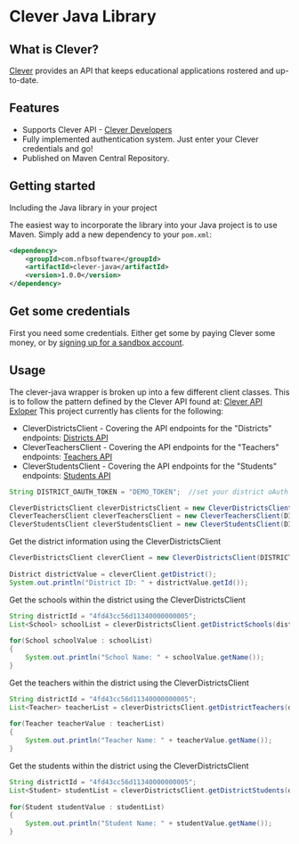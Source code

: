 # Clever Java Library

## What is Clever?

[Clever](https://clever.com/) provides an API that keeps educational applications rostered and up-to-date.

Features
--------

  * Supports Clever API - [Clever Developers](https://dev.clever.com)
  * Fully implemented authentication system.  Just enter your Clever credentials and go!
  * Published on Maven Central Repository.

Getting started
---------------
Including the Java library in your project

The easiest way to incorporate the library into your Java project is to use Maven. Simply add a new dependency to your `pom.xml`:

```xml
<dependency>
    <groupId>com.nfbsoftware</groupId>
	<artifactId>clever-java</artifactId>
	<version>1.0.0</version>
</dependency>
```

Get some credentials
-----

First you need some credentials.  Either get some by paying Clever some money, or by [signing up for a sandbox account](https://clever.com/app-signup).

Usage
-----
The clever-java wrapper is broken up into a few different client classes.  This is to follow the pattern defined by the Clever API found at: [Clever API Exloper](https://clever.com/developers/docs/explorer#api_data)  This project currently has clients for the following:

 * CleverDistrictsClient - Covering the API endpoints for the "Districts" endpoints: [Districts API](https://clever.com/developers/docs/explorer#resource_districts)
 * CleverTeachersClient - Covering the API endpoints for the "Teachers" endpoints: [Teachers API](https://clever.com/developers/docs/explorer#resource_teachers)
 * CleverStudentsClient - Covering the API endpoints for the "Students" endpoints: [Students API](https://clever.com/developers/docs/explorer#resource_students)

```java	
String DISTRICT_OAUTH_TOKEN = "DEMO_TOKEN";  //set your district oAuth token id here.

CleverDistrictsClient cleverDistrictsClient = new CleverDistrictsClient(DISTRICT_OAUTH_TOKEN);
CleverTeachersClient cleverTeachersClient = new CleverTeachersClient(DISTRICT_OAUTH_TOKEN);
CleverStudentsClient cleverStudentsClient = new CleverStudentsClient(DISTRICT_OAUTH_TOKEN);
```

Get the district information using the CleverDistrictsClient

```java	
CleverDistrictsClient cleverClient = new CleverDistrictsClient(DISTRICT_OAUTH_TOKEN);
        
District districtValue = cleverClient.getDistrict();
System.out.println("District ID: " + districtValue.getId());
```

Get the schools within the district using the CleverDistrictsClient

```java	
String districtId = "4fd43cc56d11340000000005";
List<School> schoolList = cleverDistrictsClient.getDistrictSchools(districtId, 10, null);
        
for(School schoolValue : schoolList)
{
	System.out.println("School Name: " + schoolValue.getName());
}
```

Get the teachers within the district using the CleverDistrictsClient

```java	
String districtId = "4fd43cc56d11340000000005";
List<Teacher> teacherList = cleverDistrictsClient.getDistrictTeachers(districtId, 10, null);
        
for(Teacher teacherValue : teacherList)
{
	System.out.println("Teacher Name: " + teacherValue.getName());
}
```

Get the students within the district using the CleverDistrictsClient

```java	
String districtId = "4fd43cc56d11340000000005";
List<Student> studentList = cleverDistrictsClient.getDistrictStudents(districtId, 10, null);
        
for(Student studentValue : studentList)
{
	System.out.println("Student Name: " + studentValue.getName());
}
```
